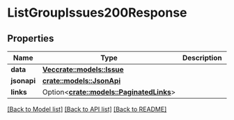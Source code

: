 # ListGroupIssues200Response

## Properties

Name | Type | Description | Notes
------------ | ------------- | ------------- | -------------
**data** | [**Vec<crate::models::Issue>**](Issue.md) |  | 
**jsonapi** | [**crate::models::JsonApi**](JsonApi.md) |  | 
**links** | Option<[**crate::models::PaginatedLinks**](PaginatedLinks.md)> |  | [optional]

[[Back to Model list]](../README.md#documentation-for-models) [[Back to API list]](../README.md#documentation-for-api-endpoints) [[Back to README]](../README.md)


